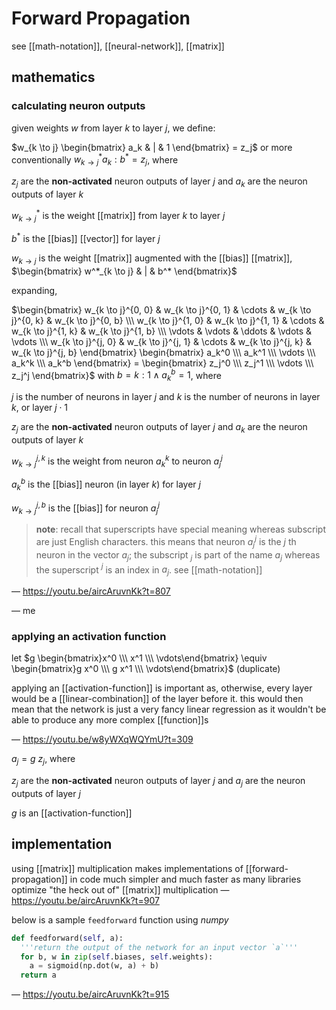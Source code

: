# Forward Propagation

see [[math-notation]], [[neural-network]], [[matrix]]

## mathematics

### calculating neuron outputs

given weights $w$ from layer $k$ to layer $j$, we define:

$w_{k \to j} \begin{bmatrix} a_k & | & 1 \end{bmatrix} = z_j$ or more conventionally $w^*_{k \to j} a_k : b^* = z_j$, where

$z_j$ are the **non-activated** neuron outputs of layer $j$ and $a_k$ are the neuron outputs of layer $k$

$w^*_{k \to j}$ is the weight [[matrix]] from layer $k$ to layer $j$

$b^*$ is the [[bias]] [[vector]] for layer $j$

$w_{k \to j}$ is the weight [[matrix]] augmented with the [[bias]] [[matrix]], $\begin{bmatrix} w^*_{k \to j} & | & b^* \end{bmatrix}$

expanding,

$\begin{bmatrix} w_{k \to j}^{0, 0} & w_{k \to j}^{0, 1} & \cdots & w_{k \to j}^{0, k} & w_{k \to j}^{0, b} \\\ w_{k \to j}^{1, 0} & w_{k \to j}^{1, 1} & \cdots & w_{k \to j}^{1, k} & w_{k \to j}^{1, b} \\\ \vdots & \vdots & \ddots & \vdots & \vdots \\\ w_{k \to j}^{j, 0} & w_{k \to j}^{j, 1} & \cdots & w_{k \to j}^{j, k} & w_{k \to j}^{j, b} \end{bmatrix} \begin{bmatrix} a_k^0 \\\ a_k^1 \\\ \vdots \\\ a_k^k \\\ a_k^b \end{bmatrix} = \begin{bmatrix} z_j^0 \\\ z_j^1 \\\ \vdots \\\ z_j^j \end{bmatrix}$ with $b = k : 1 \land a_k^b = 1$, where

$j$ is the number of neurons in layer $j$ and $k$ is the number of neurons in layer $k$, or layer $j \cdot 1$

$z_j$ are the **non-activated** neuron outputs of layer $j$ and $a_k$ are the neuron outputs of layer $k$

$w_{k \to j}^{j, k}$ is the weight from neuron $a_k^k$ to neuron $a_j^j$

$a_k^b$ is the [[bias]] neuron (in layer $k$) for layer $j$

$w_{k \to j}^{j, b}$ is the [[bias]] for neuron $a_j^j$

> **note**: recall that superscripts have special meaning whereas subscript are just English characters. this means that neuron $a_j^j$ is the $j$ th neuron in the vector $a_j$; the subscript $_j$ is part of the name $a_j$ whereas the superscript $^j$ is an index in $a_j$. see [[math-notation]]

&mdash; <https://youtu.be/aircAruvnKk?t=807>

&mdash; me

### applying an activation function

let $g \begin{bmatrix}x^0 \\\ x^1 \\\ \vdots\end{bmatrix} \equiv \begin{bmatrix}g x^0 \\\ g x^1 \\\ \vdots\end{bmatrix}$ (duplicate)

applying an [[activation-function]] is important as, otherwise, every layer would be a [[linear-combination]] of the layer before it. this would then mean that the network is just a very fancy linear regression as it wouldn't be able to produce any more complex [[function]]s

&mdash; <https://youtu.be/w8yWXqWQYmU?t=309>

$a_j = g\ z_j$, where

$z_j$ are the **non-activated** neuron outputs of layer $j$ and $a_j$ are the neuron outputs of layer $j$

$g$ is an [[activation-function]]

## implementation

using [[matrix]] multiplication makes implementations of [[forward-propagation]] in code much simpler and much faster as many libraries optimize "the heck out of" [[matrix]] multiplication &mdash; <https://youtu.be/aircAruvnKk?t=907>

below is a sample `feedforward` function using _numpy_

```python
def feedforward(self, a):
  '''return the output of the network for an input vector `a`'''
  for b, w in zip(self.biases, self.weights):
    a = sigmoid(np.dot(w, a) + b)
  return a
```

&mdash; <https://youtu.be/aircAruvnKk?t=915>
